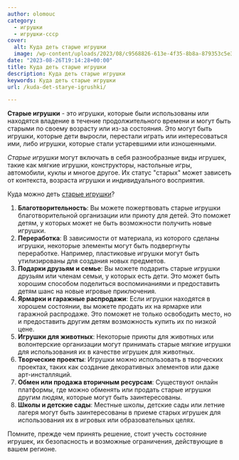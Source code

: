 ```yaml
---
author: olomouc
category:
  - игрушки
  - игрушки-ссср
cover:
  alt: Куда деть старые игрушки
  image: /wp-content/uploads/2023/08/c9568826-613e-4f35-8b8a-879353c5e3c2.webp
date: "2023-08-26T19:14:28+00:00"
title: Куда деть старые игрушки
description: Куда деть старые игрушки
keywords: Куда деть старые игрушки
url: /kuda-det-starye-igrushki/

---
```

**Старые игрушки** \- это игрушки, которые были использованы или находятся владение в течение продолжительного времени и могут быть старыми по своему возрасту или из-за состояния. Это могут быть игрушки, которые дети выросли, перестали играть или интересоваться ими, либо игрушки, которые стали устаревшими или изношенными.

_Старые игрушки_ могут включать в себя разнообразные виды игрушек, такие как мягкие игрушки, конструкторы, настольные игры, автомобили, куклы и многое другое. Их статус "старых" может зависеть от контекста, возраста игрушки и индивидуального восприятия.

Куда можно деть [старые игрушки](https://zoon.ru/joshkar-ola/shops/antikvarno-komissionnyj_numizmaticheskij_magazin/)?

1. **Благотворительность**: Вы можете пожертвовать старые игрушки благотворительной организации или приюту для детей. Это поможет детям, у которых может не быть возможности получить новые игрушки.
1. **Переработка**: В зависимости от материала, из которого сделаны игрушки, некоторые элементы могут быть подвергнуты переработке. Например, пластиковые игрушки могут быть утилизированы для создания новых предметов.
1. **Подарки друзьям и семье**: Вы можете подарить старые игрушки друзьям или членам семьи, у которых есть дети. Это может быть хорошим способом поделиться воспоминаниями и предоставить детям шанс на новые игровые приключения.
1. **Ярмарки и гаражные распродажи**: Если игрушки находятся в хорошем состоянии, вы можете продать их на ярмарке или гаражной распродаже. Это поможет не только освободить место, но и предоставить другим детям возможность купить их по низкой цене.
1. **Игрушки для животных**: Некоторые приюты для животных или волонтерские организации могут принимать старые мягкие игрушки для использования их в качестве игрушек для животных.
1. **Творческие проекты**: Игрушки можно использовать в творческих проектах, таких как создание декоративных элементов или даже арт-инсталляций.
1. **Обмен или продажа вторичным ресурсам**: Существуют онлайн платформы, где можно обменять или продать старые игрушки другим людям, которые могут быть заинтересованы.
1. **Школы и детские сады**: Местные школы, детские сады или летние лагеря могут быть заинтересованы в приеме старых игрушек для использования их в игровых или образовательных целях.

Помните, прежде чем принять решение, стоит учесть состояние игрушек, их безопасность и возможные ограничения, действующие в вашем регионе.
